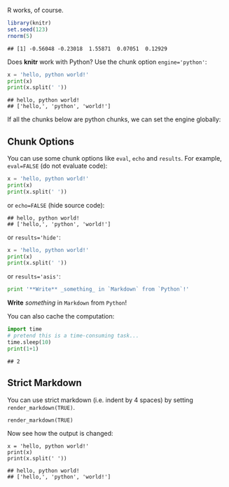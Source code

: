 R works, of course.


```r
library(knitr)
set.seed(123)
rnorm(5)
```

```
## [1] -0.56048 -0.23018  1.55871  0.07051  0.12929
```

Does **knitr** work with Python? Use the chunk option `engine='python'`:


```python
x = 'hello, python world!'
print(x)
print(x.split(' '))
```

```
## hello, python world!
## ['hello,', 'python', 'world!']
```

If all the chunks below are python chunks, we can set the engine globally:



## Chunk Options

You can use some chunk options like `eval`, `echo` and `results`. For example, `eval=FALSE` (do not evaluate code):


```python
x = 'hello, python world!'
print(x)
print(x.split(' '))
```

or `echo=FALSE` (hide source code):


```
## hello, python world!
## ['hello,', 'python', 'world!']
```

or `results='hide'`:


```python
x = 'hello, python world!'
print(x)
print(x.split(' '))
```

or `results='asis'`:


```python
print '**Write** _something_ in `Markdown` from `Python`!'
```


**Write** _something_ in `Markdown` from `Python`!

You can also cache the computation:


```python
import time
# pretend this is a time-consuming task...
time.sleep(10)
print(1+1)
```

```
## 2
```

## Strict Markdown

You can use strict markdown (i.e. indent by 4 spaces) by setting `render_markdown(TRUE)`.


    render_markdown(TRUE)

Now see how the output is changed:


    x = 'hello, python world!'
    print(x)
    print(x.split(' '))

    ## hello, python world!
    ## ['hello,', 'python', 'world!']
